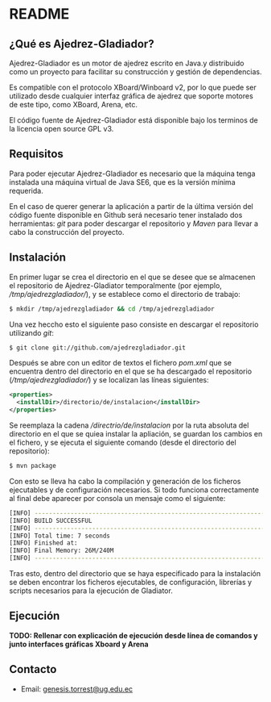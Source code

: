 README
======

¿Qué es Ajedrez-Gladiador?
------------------

Ajedrez-Gladiador es un motor de ajedrez escrito en Java.y distribuido como un proyecto para facilitar 
su construcción y gestión de dependencias.

Es compatible con el protocolo XBoard/Winboard v2, por lo que puede ser utilizado desde cualquier
interfaz gráfica de ajedrez que soporte motores de este tipo, como XBoard, Arena, etc.

El código fuente de Ajedrez-Gladiador está disponible bajo los terminos de la licencia open source GPL v3.

Requisitos
-----------

Para poder ejecutar Ajedrez-Gladiador es necesario que la máquina tenga instalada una máquina virtual de 
Java SE6, que es la versión mínima requerida.

En el caso de querer generar la aplicación a partir de la última versión del código fuente disponible
en Github será necesario tener instalado dos herramientas: *git* para poder descargar el repositorio 
y *Maven* para llevar a cabo la construcción del proyecto.

Instalación
-----------

En primer lugar se crea el directorio en el que se desee que se almacenen el repositorio
de Ajedrez-Gladiator temporalmente  (por ejemplo, */tmp/ajedrezgladiador/*), y se establece como el 
directorio de trabajo:

```bash
$ mkdir /tmp/ajedrezgladiador && cd /tmp/ajedrezgladiador
```

Una vez heccho esto el siguiente paso consiste en descargar el repositorio utilizando *git*:


```bash
$ git clone git://github.com/ajedrezgladiador.git
```

Después se abre con un editor de textos el fichero *pom.xml* que se encuentra dentro del
directorio en el que se ha descargado el repositorio (*/tmp/ajedrezgladiador/*) y se localizan
las líneas siguientes:

```xml
<properties>
  <installDir>/directorio/de/instalacion</installDir>
</properties>
```

Se reemplaza la cadena */directrio/de/instalacion* por la ruta absoluta del directorio
en el que se quiea instalar la apliación, se guardan los cambios en el fichero, y se ejecuta
el siguiente comando (desde el directorio del repositorio):

```bash
$ mvn package
```

Con esto se lleva ha cabo la compilación y generación de los ficheros ejecutables y de configuración
necesarios. Si todo funciona correctamente al final debe aparecer por consola un mensaje como el siguiente:


```bash
[INFO] ------------------------------------------------------------------
[INFO] BUILD SUCCESSFUL 
[INFO] ------------------------------------------------------------------
[INFO] Total time: 7 seconds 
[INFO] Finished at: 
[INFO] Final Memory: 26M/240M 
[INFO] ------------------------------------------------------------------
```

Tras esto, dentro del directorio que se haya especificado para la instalación se deben encontrar los ficheros
ejecutables, de configuración, librerías y scripts necesarios para la ejecución de Gladiator.

Ejecución
----------
**TODO: Rellenar con explicación de ejecución desde línea de comandos y junto interfaces gráficas Xboard y Arena**


Contacto
--------
- Email: genesis.torrest@ug.edu.ec

